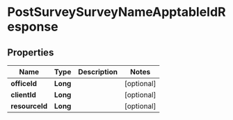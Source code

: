# PostSurveySurveyNameApptableIdResponse

## Properties
Name | Type | Description | Notes
------------ | ------------- | ------------- | -------------
**officeId** | **Long** |  |  [optional]
**clientId** | **Long** |  |  [optional]
**resourceId** | **Long** |  |  [optional]
